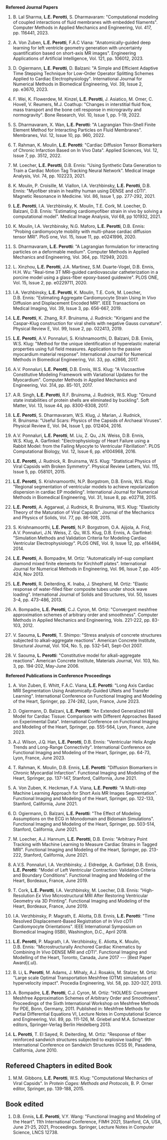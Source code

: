 **Refereed Journal Papers**

1.  B. Lal Sharma, **L.E. Perotti**, S. Dharmavaram: "Computational
    modeling of coupled interactions of fluid membranes with embedded
    filaments". Computer Methods in Applied Mechanics and Engineering,
    Vol. 417, pp. 116441, 2023.

2.  A. Von Zuben, **L.E. Perotti**, F.A.C Viana:
    "Anatomically-guided deep learning for left ventricle geometry
    generation with uncertainty quantification based on short-axis MR
    images". Engineering Applications of Artificial Intelligence,
    Vol. 121, pp. 106012, 2023.

3.  D. Ogiermann, **L.E. Perotti**, D. Balzani: "A Simple
    and Efficient Adaptive Time Stepping Technique for Low-Order
    Operator Splitting Schemes Applied to Cardiac Electrophysiology".
    International Journal for Numerical Methods in Biomedical
    Engineering, Vol. 39, Issue 2, pp. e3670, 2023.

4.  F. Wei, K. Flowerdew, M. Kinzel, **L.E. Perotti**, J.
    Asiatico, M. Omer, C. Hovell, V. Reumers, M.J.
    Coathup: "Changes in interstitial fluid flow, mass transport and the
    bone cell response in microgravity and normogravity". Bone Research,
    Vol. 10, Issue 1, pp. 1-19, 2022.

5.  S. Dharmavaram, X. Wan, **L.E. Perotti**: "A Lagrangian
    Thin-Shell Finite Element Method for Interacting Particles on Fluid
    Membranes". Membranes, Vol. 12, Issue 10, pp. 960, 2022.

6.  T. Rahman, K. Moulin, **L.E. Perotti**: "Cardiac
    Diffusion Tensor Biomarkers of Chronic Infarction Based on In Vivo
    Data". Applied Sciences, Vol. 12, Issue 7, pp. 3512, 2022.

7.  M. Loecher, **L.E. Perotti**, D.B. Ennis: "Using Synthetic Data
    Generation to Train a Cardiac Motion Tag Tracking Neural Network".
    Medical Image Analysis, Vol. 74, pp. 102223, 2021.

8.  K. Moulin, P. Croisille, M. Viallon, I.A. Verzhbinsky,
    **L.E. Perotti**, D.B. Ennis: "Myofiber strain in healthy human
    using DENSE and cDTI". Magnetic Resonance in Medicine. Vol. 86,
    Issue 1, pp. 277-292, 2021.

9.  **L.E. Perotti**, I.A. Verzhbinsky, K. Moulin, T.E.
    Cork, M. Loecher, D. Balzani, D.B. Ennis: "Estimating
    cardiomyofiber strain in vivo by solving a computational model".
    Medical Image Analysis, Vol 68, pp 101932, 2021.

10. K. Moulin, I.A. Verzhbinsky, N.G. Maforo,
    **L.E. Perotti**, D.B. Ennis: "Probing cardiomyocyte mobility with
    multi-phase cardiac diffusion tensor MRI". PloS one, Vol. 15,
    Issue 11, pp. e0241996, 2020.

11. S. Dharmavaram, **L.E. Perotti**: "A Lagrangian formulation for
    interacting particles on a deformable medium". Computer Methods in
    Applied Mechanics and Engineering, Vol. 364, pp. 112949, 2020.

12. L. Xinzhou, **L.E. Perotti**, J.A. Martinez,
    S.M. Duarte-Vogel, D.B. Ennis, H.H. Wu: "Real-time 3T MRI-guided
    cardiovascular catheterization in a porcine model using a
    glass-fiber epoxy-based guidewire". PLOS ONE, Vol. 15, Issue 2,
    pp. e0229711, 2020.

13. I.A. Verzhbinsky, **L.E. Perotti**, K. Moulin,
    T.E. Cork, M. Loecher, D.B. Ennis: "Estimating Aggregate
    Cardiomyocyte Strain Using *In Vivo* Diffusion and Displacement
    Encoded MRI\". IEEE Transactions on Medical Imaging, Vol. 39,
    Issue 3, pp. 656-667, 2019.

14. **L.E. Perotti**, K. Zhang, R.F. Bruinsma, J. Rudnick:
    "Kirigami and the Caspar-Klug construction for viral shells with
    negative Gauss curvature\". Physical Review E, Vol. 99, Issue 2,
    pp. 022413, 2019.

15. **L.E. Perotti**, A.V. Ponnaluri, S. Krishnamoorthi,
    D. Balzani, D.B. Ennis, W.S. Klug: "Method for the unique
    identification of hyperelastic material properties using full field
    measures. Application to the passive myocardium material response".
    International Journal for Numerical Methods in Biomedical
    Engineering, Vol. 33, pp. e2866, 2017.

16. A.V. Ponnaluri, **L.E. Perotti**, D.B. Ennis, W.S. Klug:
    "A Viscoactive Constitutive Modeling Framework with Variational
    Updates for the Myocardium". Computer Methods in Applied Mechanics
    and Engineering, Vol. 314, pp. 85-101, 2017.

17. A.R. Singh, **L.E. Perotti**, R.F. Bruinsma, J. Rudnick,
    W.S. Klug: "Ground state instabilities of protein shells are
    eliminated by buckling". Soft Matter, Vol. 13, Issue 44,
    pp. 8300-8308, 2017.

18. **L.E. Perotti**, S. Dharmavaram, W.S. Klug, J. Marian, J. Rudnick,
    R. Bruinsma: "Useful Scars: Physics of the Capsids of Archaeal
    Viruses". Physical Review E, Vol. 94, Issue 1, pp. 012404, 2016.

19. A.V. Ponnaluri, **L.E. Perotti**, M. Liu,
    Z. Qu, J.N. Weiss, D.B. Ennis, W.S. Klug, A. Garfinkel:
    "Electrophysiology of Heart Failure using a Rabbit Model: from the
    Failing Myocyte to Ventricular Fibrillation". PLOS Computational
    Biology, Vol. 12, Issue 6, pp. e1004968, 2016.

20. **L.E. Perotti**, J. Rudnick, R. Bruinsma, W.S. Klug: "Statistical
    Physics of Viral Capsids with Broken Symmetry". Physical Review
    Letters, Vol. 115, Issue 5, pp. 058101, 2015.

21. **L.E. Perotti**, S. Krishnamoorthi,
    N.P. Borgstrom, D.B. Ennis, W.S. Klug: "Regional
    segmentation of ventricular models to achieve repolarization
    dispersion in cardiac EP modeling". International Journal for
    Numerical Methods in Biomedical Engineering, Vol. 31, Issue 8,
    pp. e02718, 2015.

22. **L.E. Perotti**, A. Aggarwal, J. Rudnick, R. Bruinsma,
    W.S. Klug: "Elasticity Theory of the Maturation of Viral Capsids".
    Journal of the Mechanics and Physics of Solids, Vol. 77,
    pp. 86-108, 2015.

23. S. Krishnamoorthi, **L.E. Perotti**,
    N.P. Borgstrom, O.A. Ajijola, A. Frid,
    A.V. Ponnaluri, J.N. Weiss, Z. Qu, W.S. Klug,
    D.B. Ennis, A. Garfinkel: "Simulation Methods and Validation
    Criteria for Modeling Cardiac Ventricular Electrophysiology". PLOS
    ONE, Vol. 9, Issue 12, pp. e114494, 2014.

24. **L.E. Perotti**, A. Bompadre, M. Ortiz: "Automatically inf-sup
    compliant diamond mixed finite elements for Kirchhoff plates".
    International Journal for Numerical Methods in Engineering, Vol. 96,
    Issue 7, pp. 405-424, Nov 2013.

25. **L.E. Perotti**, R. Deiterding, K. Inaba, J. Shepherd, M. Ortiz:
    "Elastic response of water-filled fiber composite tubes under shock
    wave loading". International Journal of Solids and Structures, Vol.
    50, Issues 3-4, pp. 473-486, 2013.

26. A. Bompadre, **L.E. Perotti**, C.J. Cyron, M. Ortiz: "Convergent
    meshfree approximation schemes of arbitrary order and smoothness".
    Computer Methods in Applied Mechanics and Engineering, Vols.
    221-222, pp. 83-103, 2012.

27. V. Saouma, **L. Perotti**, T. Shimpo: "Stress analysis of concrete
    structures subjected to alkali-aggregate reactions". American
    Concrete Institute, Structural Journal, Vol. 104, No. 5, pp.
    532-541, Sept-Oct 2007.

28. V. Saouma, **L. Perotti**: "Constitutive model for alkali-aggregate
    reactions". American Concrete Institute, Materials Journal, Vol.
    103, No. 3, pp. 194-202, May-June 2006.

**Refereed Publications in Conference Proceedings**

1.  A. Von Zuben, E. Whitt, F.A.C.
    Viana, **L.E. Perotti**: "Long Axis Cardiac MRI Segmentation Using
    Anatomically-Guided UNets and Transfer Learning". International
    Conference on Functional Imaging and Modeling of the Heart,
    Springer, pp. 274-282, Lyon, France, June 2023.

2.  D. Ogiermann, D. Balzani, **L.E. Perotti**: "An Extended
    Generalized Hill Model for Cardiac Tissue: Comparison with Different
    Approaches Based on Experimental Data". International Conference on
    Functional Imaging and Modeling of the Heart, Springer, pp. 555-564,
    Lyon, France, June 2023.

3.  A.J. Wilson, J.Q. Han, **L.E. Perotti**, D.B. Ennis: "Ventricular
    Helix Angle Trends and Long-Range Connectivity". International
    Conference on Functional Imaging and Modeling of the Heart,
    Springer, pp. 64-73, Lyon, France, June 2023.

4.  T. Rahman, K. Moulin, D.B. Ennis, **L.E. Perotti**:
    "Diffusion Biomarkers in Chronic Myocardial Infarction". Functional
    Imaging and Modeling of the Heart, Springer, pp. 137-147, Stanford,
    California, June 2021.

5.  A. Von Zuben, K. Heckman, F.A.
    Viana, **L.E. Perotti**: "A Multi-step Machine Learning Approach for
    Short Axis MR Images Segmentation". Functional Imaging and Modeling
    of the Heart, Springer, pp. 122-133, Stanford, California,
    June 2021.

6.  D. Ogiermann, D. Balzani, **L.E. Perotti**: "The Effect
    of Modeling Assumptions on the ECG in Monodomain and Bidomain
    Simulations". Functional Imaging and Modeling of the Heart,
    Springer, pp. 503-514, Stanford, California, June 2021.

7.  M. Loecher, A.J. Hannum, **L.E. Perotti**, D.B. Ennis:
    "Arbitrary Point Tracking with Machine Learning to Measure Cardiac
    Strains in Tagged MRI". Functional Imaging and Modeling of the
    Heart, Springer, pp. 213-222, Stanford, California, June 2021.

8.  A.V.S. Ponnaluri, I.A. Verzhbinsky, J.
    Eldredge, A. Garfinkel, D.B. Ennis, **L.E. Perotti**: "Model of Left
    Ventricular Contraction: Validation Criteria and Boundary
    Conditions\". Functional Imaging and Modeling of the Heart,
    Bordeaux, France, June 2019.

9.  T. Cork, **L.E. Perotti**, I.A. Verzhbinsky,
    M. Loecher, D.B. Ennis: "High-Resolution *Ex Vivo* Microstructural
    MRI After Restoring Ventricular Geometry via 3D Printing\".
    Functional Imaging and Modeling of the Heart, Bordeaux, France,
    June 2019.

10. I.A. Verzhbinsky, P. Magrath,
    E. Aliotta, D.B. Ennis, **L.E. Perotti**: "Time Resolved
    Displacement-Based Registration of *In Vivo* cDTI Cardiomyocyte
    Orientations". IEEE International Symposium on Biomedical Imaging
    (ISBI), Washington, D.C., April 2018.

11. **L.E. Perotti**, P. Magrath,
    I.A. Verzhbinsky, E. Aliotta, K. Moulin,
    D.B. Ennis: "Microstructurally Anchored Cardiac Kinematics by
    Combining *In Vivo* DENSE MRI and cDTI". Functional Imaging and
    Modelling of the Heart, Toronto, Canada, June 2017 --- [Best Paper
    Award]{.ul}.

12. B. Li, **L. Perotti**, M. Adams, J. Mihaly, A.J. Rosakis,
    M. Stalzer, M. Ortiz: "Large scale Optimal Transportation Meshfree
    (OTM) simulations of hypervelocity impact". Procedia Engineering,
    Vol. 58, pp. 320-327, 2013.

13. A. Bompadre, **L.E. Perotti**, C.J. Cyron, M. Ortiz: "HOLMES:
    Convergent Meshfree Approximation Schemes of Arbitrary Order and
    Smoothness". Proceedings of the Sixth International Workshop on
    Meshfree Methods for PDE, Bonn, Germany, 2011. Published in:
    Meshfree Methods for Partial Differential Equations VI, Lecture
    Notes in Computational Science and Engineering, Vol. 89, pp.
    111-126, M. Griebel and M.A. Schweitzer editors, Springer-Verlag
    Berlin Heidelberg 2013.

14. **L. Perotti**, T. El Sayed, R. Deiterding, M. Ortiz: "Response of
    fiber reinforced sandwich structures subjected to explosive
    loading". 9th International Conference on Sandwich Structures (ICSS
    9), Pasadena, California, June 2010.

## **Refereed Chapters in edited Book**

1.  M.M. Gibbons, **L.E. Perotti**, W.S. Klug: "Computational Mechanics
    of Viral Capsids". In *Protein Cages: Methods and Protocols*, B. P.
    Orner editor, Springer, pp. 139-188, 2015.

## **Book edited**

1.  D.B. Ennis, **L.E. Perotti**, V.Y. Wang: "Functional Imaging and
    Modeling of the Heart". 11th International Conference, FIMH 2021,
    Stanford, CA, USA, June 21-25, 2021, Proceedings. Springer, Lecture
    Notes in Computer Science, LNCS 12738.
